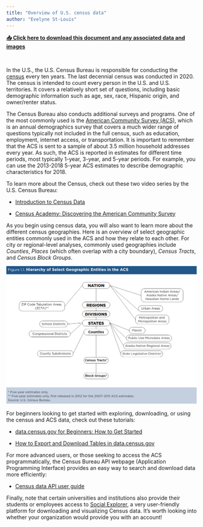 ```yaml
---
title: "Overview of U.S. census data"
author: "Evelyne St-Louis"
---
```


**[📥 Click here to download this document and any associated data and images](/downloads/us-census-data.zip)**

<br>

In the U.S., the U.S. Census Bureau is responsible for conducting the [census](https://www.census.gov/programs-surveys/acs/about/acs-and-census.html#:~:text=The%20American%20Community%20Survey%20provides,entire%20U.S.%20population%20to%20Congress.) every ten years. The last decennial census was conducted in 2020. The census is intended to count every person in the U.S. and U.S. territories. It covers a relatively short set of questions, including basic demographic information such as age, sex, race, Hispanic origin, and owner/renter status. 

The Census Bureau also conducts additional surveys and programs. One of the most commonly used is the [American Community Survey (ACS)](https://www.census.gov/programs-surveys/acs/about.html), which is an annual demographics survey that covers a much wider range of questions typically not included in the full census, such as education, employment, internet access, or transportation. It is important to remember that the ACS is sent to a sample of about 3.5 million household addresses every year. As such, the ACS is reported in estimates for different time periods, most typically 1-year, 3-year, and 5-year periods. For example, you can use the 2013-2018 5-year ACS estimates to describe demographic characteristics for 2018. 

To learn more about the Census, check out these two video series by the U.S. Census Bureau: 

- [Introduction to Census Data](https://www.youtube.com/playlist?list=PLewV-zKXDZkjInr1oo8AQ1oAzTC4NDGOB)

- [Census Academy: Discovering the American Community Survey](https://www.youtube.com/playlist?list=PLewV-zKXDZkgRKWVb2oVppxJPpp0w3xoS)

As you begin using census data, you will also want to learn more about the different census geographies. Here is an overview of select geographic entities commonly used in the ACS and how they relate to each other. For city or regional-level analyses, commonly used geographies include *Counties*, *Places* (which often overlap with a city boundary), *Census Tracts*, and *Census Block Groups*. 

![U.S. Census Bureau,  Geography and the American Community Survey: What Data Users Need to Know (2020) ([Source](https://www.census.gov/programs-surveys/acs/library/handbooks/geography.html)) ](./img/us-census-geog-diagram.png)

For beginners looking to get started with exploring, downloading, or using the census and ACS data, check out these tutorials: 

- [data.census.gov for Beginners: How to Get Started](https://www.census.gov/data/academy/webinars/2023/data-census-gov-for-beginners-how-to-get-started.html)

- [How to Export and Download Tables in data.census.gov](https://www.census.gov/library/video/2022/how-to-export-and-download-tables-in-data-census-gov.html)

For more advanced users, or those seeking to access the ACS programmatically, the Census Bureau API webpage (Application Programming Interface) provides an easy way to search and download data more efficiently: 

- [Census data API user guide](https://www.census.gov/data/developers/guidance/api-user-guide.html)

Finally, note that certain universities and institutions also provide their students or employees access to [Social Explorer](https://www.socialexplorer.com/explore-maps), a very user-friendly platform for downloading and visualizing Census data. It’s worth looking into whether your organization would provide you with an account!

